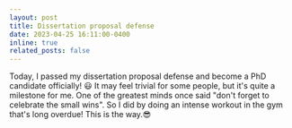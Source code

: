 ```yaml
---
layout: post
title: Dissertation proposal defense
date: 2023-04-25 16:11:00-0400
inline: true
related_posts: false
---
```


Today, I passed my dissertation proposal defense and become a PhD candidate officially! 😃 It may feel trivial for some people, but it's quite a milestone for me. One of the greatest minds once said "don't forget to celebrate the small wins". So I did by doing an intense workout in the gym that's long overdue! This is the way.😎 